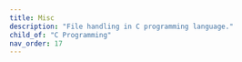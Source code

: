 ```yaml
---
title: Misc
description: "File handling in C programming language."
child_of: "C Programming"
nav_order: 17
---
```



